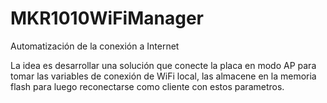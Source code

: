 # MKR1010WiFiManager
Automatización de la conexión a Internet

La idea es desarrollar una solución que conecte la placa en modo AP para tomar las variables de conexión de WiFi local, las almacene en la memoria flash para luego reconectarse como cliente con estos parametros.

